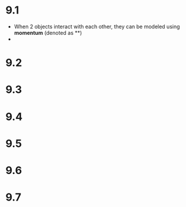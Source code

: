 # 9.1
- When 2 objects interact with each other, they can be modeled using **momentum** (denoted as *\*)
- 

# 9.2
# 9.3
# 9.4
# 9.5
# 9.6
# 9.7